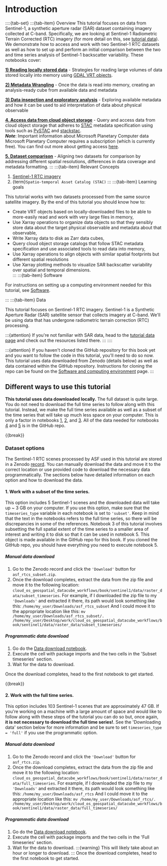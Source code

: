 # Introduction

::::{tab-set}
:::{tab-item} Overview
This tutorial focuses on data from Sentinel-1, a synthetic aperture radar (SAR) dataset containing imagery collected at C-band. Specifically, we are looking at Sentinel-1 Radiometric Terrain Corrected (RTC) imagery (for more detail on this, see [tutorial data](../background/4_tutorial_data.md)). We demonstrate how to access and work with two Sentinel-1 RTC datasets as well as how to set up and perform an initial comparison between the two and time series analysis of Sentinel-1 backscatter variability. These notebooks cover:  

**[1) Reading locally stored data](nbs/1_read_asf_data.ipynb)**
    - Strategies for reading large volumes of data stored locally into memory using [GDAL VRT objects](https://gdal.org/en/stable/drivers/raster/vrt.html).

**[2) Metadata Wrangling](nbs/2_wrangle_metadata.ipynb)**
    - Once the data is read into memory, creating an analysis-ready cube from available data and metadata

**[3) Data insepction and exploratory analysis](nbs/3_asf_exploratory_analysis.ipynb)**
    - Exploring available metadata and how it can be used to aid interpretation of data about physical observable

**[4. Access data from cloud object storage](nbs/4_read_pc_data.ipynb)**
    - Query and access data from cloud object storage that adheres to [STAC](https://stacspec.org/en) metadata specification using tools such as [PySTAC](https://pystac.readthedocs.io/) and [stackstac](https://stackstac.readthedocs.io/en/latest/).    
    ***Note***: Important information about Microsoft Planetary Computer data
    Microsoft Planetary Computer requires a subscription (which is currently free). You can find out more about getting access [here](https://planetarycomputer.developer.azure-api.net/).
    

**[5. Dataset comparison](nbs/5_comparing_s1_rtc_datasets.ipynb)**
    - Aligning two datasets for comparison by addressing different spatial resolutions, differences in data coverage and metadata formatting. 
:::
:::{tab-item} Relevant Concepts

 1. [Sentinel-1 RTC imagery](../background/tutorial_data.md#sentinel-1-radiometric-terrain-corrected-rtc-imagery)
 2. {term}`Spatio-temporal Asset Catalog (STAC)`
:::
:::{tab-item} Learning goals

This tutorial works with two datasets processed from the same source satellite imagery. By the end of this tutorial you should know how to:

- Create VRT objects based on locally-downloaded files to be able to more-easily read and work with very large files in memory,  
- Use Xarray operations to organize data objects so that they sensibly store data about the target physical observable and metadata about that observable,  
- Write Xarray data to disk as Zarr data cubes,  
- Query cloud object storage catalogs that follow STAC metadata specification and use associated tools to read data into memory,  
- Use Xarray operations to align objects with similar spatial footprints but different spatial resolutions
- Use Xarray plotting methods to visualize SAR backscatter variability over spatial and temporal dimensions.  
:::
:::{tab-item} Software

For instructions on setting up a computing environment needed for this tutorial, see [Software](../background/5_software.md).

:::
:::{tab-item} Data

This tutorial focuses on Sentinel-1 RTC imagery. Sentinel-1 is a Synthetic Aperture Radar (SAR) satellite sensor that collects imagery at C-band. We'll be using data that has undergone radiometric terrain correction (RTC) processing. 

:::{attention}
If you're not familiar with SAR data, head to the [tutorial data page](../background/tutorial_data.md) and check out the resources listed there. 
:::
::::

:::{attention} 
If you haven't cloned the GitHub repository for this book yet and you want to follow the code in this tutorial, you'll need to do so now. This tutorial uses data downloaded from Zenodo (details below) as well as data contained within the GitHub repository. Instructions for  cloning the repo can be found on the [Software and computing environment](../intro/software.md) page.
:::

## Different ways to use this tutorial
**This tutorial uses data downloaded locally.** The full dataset is quite large. You do not need to download the full time series to follow along with this tutorial. Instead, we make the full time series available as well as a subset of the time series that will take up much less space on your computer. This is only a factor in notebooks [1](nbs/1_read_asf_data.ipynb), [2](nbs/2_wrangle_metadata.ipynb), and [3](nbs/3_asf_exploratory_analysis.ipynb). All of the data needed for notebooks [4](nbs/4_read_pc_data.ipynb) and [5](nbs/5_comparing_s1_rtc_datasets.ipynb) is in the GitHub repo. 

{{break}}

### Dataset options

The Sentinel-1 RTC scenes processed by ASF used in this tutorial are stored in a Zenodo [record](https://zenodo.org/records/15036782). You can manually download the data and move it to the correct location or use provided code to download the necessary data programmatically. The sections below have detailed information on each option and how to download the data.

#### 1. Work with a **subset** of the time series.
This option includes 5 Sentinel-1 scenes and the downloaded data will take up ~ 3 GB on your computer. If you use this option, make sure that the `timeseries_type` variable in each notebook is set to `'subset'`. Keep in mind that the text in the notebooks refers to the full time series, so there will be discrepancies in some of the references. Notebook 3 of this tutorial involves subsetting the full spatial extent of the time series to a smaller area of interest and writing it to disk so that it can be used in notebook 5. This object is made available in the GitHub repo for this book. If you cloned the GitHub repo, you should have everything you need to execute notebook 5. 

##### Manual data download

1. Go to the Zenodo record and click the `'Download'` button for `asf_rtcs_subset.zip`. 
2. Once the download completes, extract the data from the zip file and move it to the following location: `cloud_os_geospatial_datacube_workflows/book/sentinel1/data/raster_data/subset_timeseries`.
For example, if I downloaded the zip file to my `'Downloads'` and extracted it there, its path would look something like this: 
    `/home/my_user/Downloads/asf_rtcs_subset`
And I could move it to the appropriate location like this:
    `mv /home/my_user/Downloads/asf_rtcs_subset/.  /home/my_user/Desktop/work/cloud_os_geospatial_datacube_workflows/book/sentinel1/data/raster_data/subset_timeseries/`

##### Programmatic data download

1. Go do the [Data download notebook](nbs/download_zenodo_data_curl.ipynb).
2. Execute the cell with package imports and the two cells in the 'Subset timeseries' section.
3. Wait for the data to download. 

Once the download completes, head to the first notebook to get started.

{{break}}

#### 2. Work with the **full** time series.
This option includes 103 Sentinel-1 scenes that are approximately 47 GB. If you're working on a machine with a large amount of space and would like to follow along with these steps of the tutorial you can do so but, once again, **it is not necessary to download the full time series!**. See the 'Downloading data' section below for more information and be sure to set `timeseries_type = 'full'` if you use the programmatic option. 

##### Manual data download

1. Go to the Zenodo record and click the `'Download'` button for `asf_rtcs.zip`. 
2. Once the download completes, extract the data from the zip file and move it to the following location: `cloud_os_geospatial_datacube_workflows/book/sentinel1/data/raster_data/full_timeseries`.
For example, if I downloaded the zip file to my `'Downloads'` and extracted it there, its path would look something like this: 
    `/home/my_user/Downloads/asf_rtcs`
And I could move it to the appropriate location like this:
    `mv /home/my_user/Downloads/asf_rtcs/.  /home/my_user/Desktop/work/cloud_os_geospatial_datacube_workflows/book/sentinel1/data/raster_data/full_timeseries/`

##### Programmatic data download

1. Go do the [Data download notebook](nbs/download_zenodo_data_curl.ipynb).
2. Execute the cell with package imports and the two cells in the 'Full timeseries' section.
3. Wait for the data to download. 
:::{warning}
This will likely take about an hour or longer to download.
:::
Once the download completes, head to the first notebook to get started.



